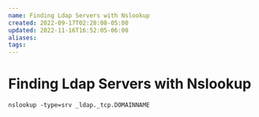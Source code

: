 ```yaml
---
name: Finding Ldap Servers with Nslookup
created: 2022-09-17T02:28:08-05:00
updated: 2022-11-16T16:52:05-06:00
aliases: 
tags: 
---
```

# Finding Ldap Servers with Nslookup

```shell
nslookup -type=srv _ldap._tcp.DOMAINNAME
```
